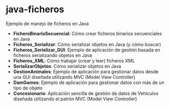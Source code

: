 java-ficheros
=============

Ejemplo de manejo de ficheros en Java

- **FicheroBinarioSecuencial**: Cómo crear ficheros binarios secuenciales en Java
- **Ficheros_Serializar**: Cómo serializar objetos en Java (y cómo buscar)
- **Ficheros_Serializar_GUI**: Ejemplo de aplicación de gestión basada en ficheros serializando objetos en Java
- **Ficheros_XML**: Cómo trabajar (crear y leer) ficheros XML
- **SerializarObjetos**: Cómo serializar objetos en Java
- **GestionAnimales**: Ejemplo de aplicación para gestionar datos desde una GUI diseñada utilizando MVC (Model View Controller)
- **DamGames**: Ejemplo de aplicación para gestionar datos con más de un tipo de objeto
- **Concesionario**: Aplicación sencilla de gestión de datos de Vehículos diseñada utilizando el patrón MVC (Model View Controller)
